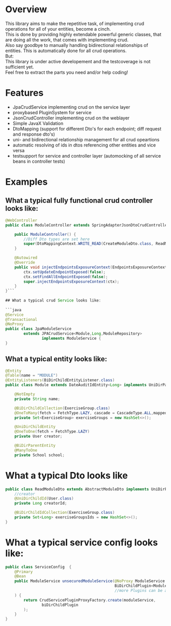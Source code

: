 # Overview  
This library aims to make the repetitive task, of implementing crud operations for all of your entities, become a cinch.  
This is done by providing highly extendable powerful generic classes, that are doing all the work, that comes with implementing crud.  
Also say goodbye to manually handling bidirectional relationships of entities. This is automatically done for all crud operations.  
But:  
This library is under active developement and the testcoverage is not sufficient yet.  
Feel free to extract the parts you need and/or help coding!  
  
  
# Features  
* JpaCrudService implementing crud on the service layer  
* proxybased PluginSystem for service  
* JsonCrudController implementing crud on the weblayer  
* Simple JavaX Validation  
* DtoMapping (support for different Dto's for each endpoint; diff request and response dto's)  
* uni- and bidirectional relationship management for all crud opeartions  
* automatic resolving of ids in dtos referencing other entities and vice versa  
* testsupport for service and controller layer (automocking of all service beans in controller tests)  
  
# Examples  

## What a typical fully functional crud controller looks like:  
  
```java
@WebController
public class ModuleController extends SpringAdapterJsonDtoCrudController<Module,Long> {

    public ModuleController() {
        //Diff Dto types are set here
        super(DtoMappingContext.WRITE_READ(CreateModuleDto.class, ReadModuleDto.class));
    }

    @Autowired
    @Override
    public void injectEndpointsExposureContext(EndpointsExposureContext ctx) {
        ctx.setUpdateEndpointExposed(false);
        ctx.setFindAllEndpointExposed(false);
        super.injectEndpointsExposureContext(ctx);
    }
}```  
  
## What a typical crud Service looks like:  
  
```java
@Service
@Transactional
@NoProxy
public class JpaModuleService
        extends JPACrudService<Module,Long,ModuleRepository>
                implements ModuleService {
}
```  
  
## What a typical entity looks like:  
  
```java
@Entity
@Table(name = "MODULE")
@EntityListeners(BiDirChildEntityListener.class)
public class Module extends DateAuditIdEntity<Long> implements UniDirParent, BiDirChild, BiDirParent {

    @NotEmpty
    private String name;

    @BiDirChildCollection(ExerciseGroup.class)
    @OneToMany(fetch = FetchType.LAZY, cascade = CascadeType.ALL,mappedBy = "module")
    private Set<ExerciseGroup> exerciseGroups = new HashSet<>();

    @UniDirChildEntity
    @OneToOne(fetch = FetchType.LAZY)
    private User creator;

    @BiDirParentEntity
    @ManyToOne
    private School school;
```  
  
# What a typical Dto looks like  
  
```java
public class ReadModuleDto extends AbstractModuleDto implements UniDirParentDto, BiDirParentDto {
    //creator
    @UniDirChildId(User.class)
    private Long creatorId;

    @BiDirChildIdCollection(ExerciseGroup.class)
    private Set<Long> exerciseGroupsIds = new HashSet<>();
}
```
  
  
# What a typical service config looks like:  
  
```java
public class ServiceConfig  {
    @Primary
    @Bean
    public ModuleService unsecuredModuleService(@NoProxy ModuleService moduleService,
                                                BiDirChildPlugin<Module, Long> biDirChildPlugin,
                                                //more Plugins can be added here...
    ) {
        return CrudServicePluginProxyFactory.create(moduleService,
                biDirChildPlugin
        );
    }
}
```  
  


